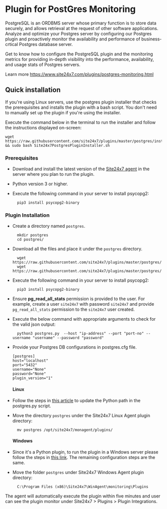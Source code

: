 Plugin for PostGres Monitoring
=============================

PostgreSQL is an ORDBMS server whose primary function is to store data securely, and allows retrieval at the request of other software applications. Analyze and optimize your Postgres server by configuring our Postgres plugin and proactively monitor the availability and performance of business-crtical Postgres database server.

Get to know how to configure the PostgreSQL plugin and the monitoring metrics for providing in-depth visibility into the performance, availability, and usage stats of Postgres servers.

Learn more https://www.site24x7.com/plugins/postgres-monitoring.html

## Quick installation

If you're using Linux servers, use the postgres plugin installer that checks the prerequisites and installs the plugin with a bash script. You don't need to manually set up the plugin if you're using the installer.

Execute the command below in the terminal to run the installer and follow the instructions displayed on-screen:

```
wget https://raw.githubusercontent.com/site24x7/plugins/master/postgres/installer/Site24x7PostgresPluginInstaller.sh && sudo bash Site24x7PostgresPluginInstaller.sh
```

### Prerequisites

- Download and install the latest version of the [Site24x7 agent](https://www.site24x7.com/app/client#/admin/inventory/add-monitor) in the server where you plan to run the plugin.
- Python version 3 or higher.
- Execute the following command in your server to install psycopg2: 

		pip3 install psycopg2-binary

### Plugin Installation  

- Create a directory named `postgres`.

		mkdir postgres
  		cd postgres/
  
- Download all the files and place it under the `postgres` directory.

		wget https://raw.githubusercontent.com/site24x7/plugins/master/postgres/postgres.py
		wget https://raw.githubusercontent.com/site24x7/plugins/master/postgres/postgres.cfg

- Execute the following command in your server to install psycopg2: 

		pip3 install psycopg2-binary
  
- Ensure **pg_read_all_stats** permission is provided to the user. For example, create a user `site24x7` with password `site24x7` and provide `pg_read_all_stats` permission to the `site24x7` user created.
- Execute the below command with appropriate arguments to check for the valid json output:

		python3 postgres.py  --host "ip-address" --port "port-no" --username "username" --password "password" 

- Provide your Postgres DB configurations in postgres.cfg file.

    ```
	[postgres]
    host="localhost"
    port="5432"
    username="None"
    password="None"
    plugin_version="1"
    ```
    
  #### Linux

- Follow the steps in [this article](https://support.site24x7.com/portal/en/kb/articles/updating-python-path-in-a-plugin-script-for-linux-servers) to update the Python path in the postgres.py script.
- Move the directory `postgres` under the Site24x7 Linux Agent plugin directory: 

		mv postgres /opt/site24x7/monagent/plugins/
  #### Windows 

- Since it's a Python plugin, to run the plugin in a Windows server please follow the steps in [this link](https://support.site24x7.com/portal/en/kb/articles/run-python-plugin-scripts-in-windows-servers). The remaining configuration steps are the same.


- Move the folder `postgres` under Site24x7 Windows Agent plugin directory: 

		C:\Program Files (x86)\Site24x7\WinAgent\monitoring\Plugins

The agent will automatically execute the plugin within five minutes and user can see the plugin monitor under Site24x7 > Plugins > Plugin Integrations.
